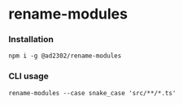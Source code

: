 # rename-modules

### Installation  

`npm i -g @ad2302/rename-modules`  

### CLI usage  

```
rename-modules --case snake_case 'src/**/*.ts'
```